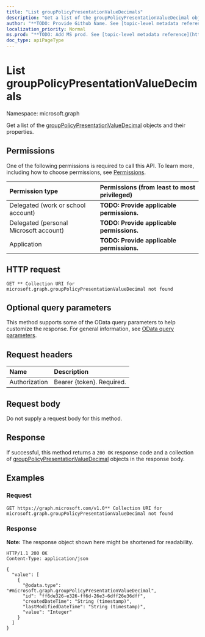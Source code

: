 ```yaml
---
title: "List groupPolicyPresentationValueDecimals"
description: "Get a list of the groupPolicyPresentationValueDecimal objects and their properties."
author: "**TODO: Provide Github Name. See [topic-level metadata reference](https://msgo.azurewebsites.net/add/document/guidelines/metadata.html#topic-level-metadata)**"
localization_priority: Normal
ms.prod: "**TODO: Add MS prod. See [topic-level metadata reference](https://msgo.azurewebsites.net/add/document/guidelines/metadata.html#topic-level-metadata)**"
doc_type: apiPageType
---
```


# List groupPolicyPresentationValueDecimals
Namespace: microsoft.graph



Get a list of the [groupPolicyPresentationValueDecimal](../resources/grouppolicypresentationvaluedecimal.md) objects and their properties.

## Permissions
One of the following permissions is required to call this API. To learn more, including how to choose permissions, see [Permissions](/graph/permissions-reference).

|Permission type|Permissions (from least to most privileged)|
|:---|:---|
|Delegated (work or school account)|**TODO: Provide applicable permissions.**|
|Delegated (personal Microsoft account)|**TODO: Provide applicable permissions.**|
|Application|**TODO: Provide applicable permissions.**|

## HTTP request

<!-- {
  "blockType": "ignored"
}
-->
``` http
GET ** Collection URI for microsoft.graph.groupPolicyPresentationValueDecimal not found
```

## Optional query parameters
This method supports some of the OData query parameters to help customize the response. For general information, see [OData query parameters](/graph/query-parameters).

## Request headers
|Name|Description|
|:---|:---|
|Authorization|Bearer {token}. Required.|

## Request body
Do not supply a request body for this method.

## Response

If successful, this method returns a `200 OK` response code and a collection of [groupPolicyPresentationValueDecimal](../resources/grouppolicypresentationvaluedecimal.md) objects in the response body.

## Examples

### Request
<!-- {
  "blockType": "request",
  "name": "list_grouppolicypresentationvaluedecimal"
}
-->
``` http
GET https://graph.microsoft.com/v1.0** Collection URI for microsoft.graph.groupPolicyPresentationValueDecimal not found
```


### Response
**Note:** The response object shown here might be shortened for readability.
<!-- {
  "blockType": "response",
  "truncated": true,
  "@odata.type": "Collection(microsoft.graph.groupPolicyPresentationValueDecimal)"
}
-->
``` http
HTTP/1.1 200 OK
Content-Type: application/json

{
  "value": [
    {
      "@odata.type": "#microsoft.graph.groupPolicyPresentationValueDecimal",
      "id": "ff6de326-e326-ff6d-26e3-6dff26e36dff",
      "createdDateTime": "String (timestamp)",
      "lastModifiedDateTime": "String (timestamp)",
      "value": "Integer"
    }
  ]
}
```

